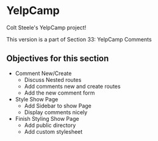 # YelpCamp
Colt Steele's YelpCamp project!

This version is a part of Section 33: YelpCamp Comments

## Objectives for this section
- Comment New/Create
    - Discuss Nested routes
    - Add comments new and create routes
    - Add the new comment form
- Style Show Page
    - Add Sidebar to show Page
    - Display comments nicely
- Finish Styling Show Page
    - Add public directory
    - Add custom stylesheet